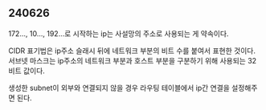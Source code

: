 ## 240626

172..., 10..., 192...로 시작하는 ip는 사설망의 주소로 사용되는 게 약속이다.

CIDR 표기법은 ip주소 슬래시 뒤에 네트워크 부분의 비트 수를 붙여서 표현한 것이다. 
서브넷 마스크는 ip주소의 네트워크 부분과 호스트 부분을 구분하기 위해 사용되는 32비트 값이다.

생성한 subnet이 외부와 연결되지 않을 경우 라우팅 테이블에서 ip간 연결을 설정해주면 된다.